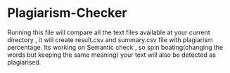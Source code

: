 # Plagiarism-Checker
Running this file will compare all the text files available at your current directory , it will create result.csv and summary.csv file with plagiarism percentage.
Its working on Semantic check , so spin boating(changing the words but keeping the same meaning) your text will also be detected as plagiarised. 
